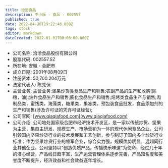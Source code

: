```yaml
---
title: 洽洽食品
description: 中小板 - 食品 - 002557
published: true
date: 2022-04-30T19:22:48.000Z
tags: stock
editor: markdown
dateCreated: 2022-01-01T00:00:00.000Z
---
```


- 公司名称: 洽洽食品股份有限公司
- 股票代码: 002557.SZ
- 所在地: 安徽 - 合肥市
- 成立日期: 2001年08月09日
- 注册资本: 50,700.204万元
- 法定代表人: 陈先保
- 主营业务: 主营业务:坚果炒货类食品生产和销售;农副产品的生产和收购(除粮，油);油炸食品生产和销售;膨化食品生产和销售;焙烤类食品生产与销售;肉制品类，蜜饯类，海藻类，糖果类，果冻类，预包装食品批发，食品添加剂的生产和销售(涉及许可证的凭许可证经营);
- 公司官网: [www.qiaqiafood.com](www.qiaqiafood.com)
- 公司介绍: 公司地处国家级合肥市经济技术开发区，是一家以传统炒货、坚果为主营，集自主研发、规模生产、市场营销为一体的现代休闲食品企业。公司引领国内坚果炒货行业的技术发展和工艺创新，参与制订了国内多个炒货行业标准；作为坚果炒货行业的领军企业，综合实力强，规模优势明显，远超同行业其他企业。公司坚持以“创造优质产品，传播快乐味道”为使命，经过几十年的潜心经营，产品线日趋丰富，生产运营管理体系逐步完善，产品知名度和美誉度不断提升，经济效益和社会效益逐年增长。


